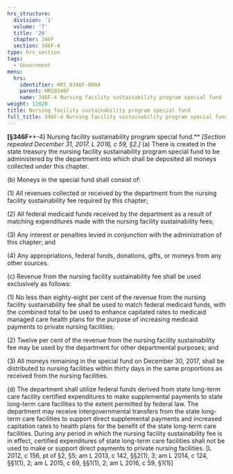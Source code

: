 ```yaml
---
hrs_structure:
  division: '1'
  volume: '7'
  title: '20'
  chapter: 346F
  section: 346F-4
type: hrs_section
tags:
  - Government
menu:
  hrs:
    identifier: HRS_0346F-0004
    parent: HRS0346F
    name: 346F-4 Nursing facility sustainability program special fund
weight: 12020
title: Nursing facility sustainability program special fund
full_title: 346F-4 Nursing facility sustainability program special fund
---
```

**[§346F****-4] Nursing facility sustainability program special fund.** _[Section repealed December 31, 2017\. L 2016, c 59,_ _§2.]_ (a) There is created in the state treasury the nursing facility sustainability program special fund to be administered by the department into which shall be deposited all moneys collected under this chapter.

(b) Moneys in the special fund shall consist of:

(1) All revenues collected or received by the department from the nursing facility sustainability fee required by this chapter;

(2) All federal medicaid funds received by the department as a result of matching expenditures made with the nursing facility sustainability fees;

(3) Any interest or penalties levied in conjunction with the administration of this chapter; and

(4) Any appropriations, federal funds, donations, gifts, or moneys from any other sources.

(c) Revenue from the nursing facility sustainability fee shall be used exclusively as follows:

(1) No less than eighty-eight per cent of the revenue from the nursing facility sustainability fee shall be used to match federal medicaid funds, with the combined total to be used to enhance capitated rates to medicaid managed care health plans for the purpose of increasing medicaid payments to private nursing facilities;

(2) Twelve per cent of the revenue from the nursing facility sustainability fee may be used by the department for other departmental purposes; and

(3) All moneys remaining in the special fund on December 30, 2017, shall be distributed to nursing facilities within thirty days in the same proportions as received from the nursing facilities.

(d) The department shall utilize federal funds derived from state long-term care facility certified expenditures to make supplemental payments to state long-term care facilities to the extent permitted by federal law. The department may receive intergovernmental transfers from the state long-term care facilities to support direct supplemental payments and increased capitation rates to health plans for the benefit of the state long-term care facilities. During any period in which the nursing facility sustainability fee is in effect, certified expenditures of state long-term care facilities shall not be used to make or support direct payments to private nursing facilities. [L 2012, c 156, pt of §2, §5; am L 2013, c 142, §§2(1), 3; am L 2014, c 124, §§1(1), 2; am L 2015, c 69, §§1(1), 2; am L 2016, c 59, §1(1)]